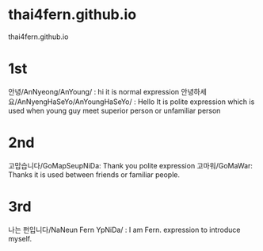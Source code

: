 # thai4fern.github.io
thai4fern.github.io


# 1st
안녕/AnNyeong/AnYoung/ : hi
it is normal expression
안녕하세요/AnNyengHaSeYo/AnYoungHaSeYo/ : Hello
It is polite expression which is used when young guy meet superior person or unfamiliar person

# 2nd
고맙습니다/GoMapSeupNiDa: Thank you
polite expression
고마워/GoMaWar: Thanks
it is used between friends or familiar people.

# 3rd
나는 펀입니다/NaNeun Fern YpNiDa/ : I am Fern.
expression to introduce myself.
